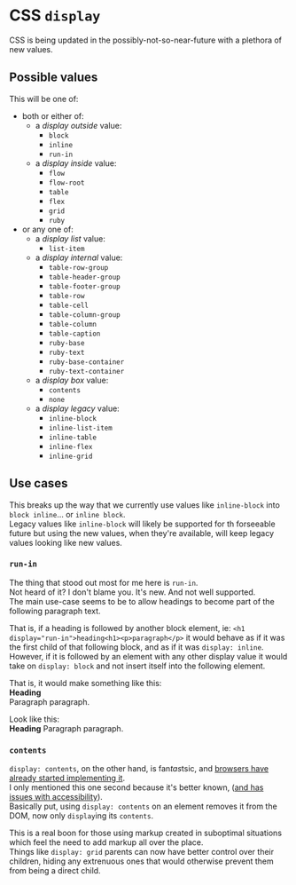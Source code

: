 # CSS `display`

CSS is being updated in the possibly-not-so-near-future with a plethora of new values.





## Possible values
This will be one of:
- both or either of:
  - a *display outside* value:
    - `block`
    - `inline`
    - `run-in`
  - a *display inside* value:
    - `flow`
    - `flow-root`
    - `table`
    - `flex`
    - `grid`
    - `ruby`
- or any one of:
  - a *display list* value:
    - `list-item`
  - a *display internal* value:
    - `table-row-group`
    - `table-header-group`
    - `table-footer-group`
    - `table-row`
    - `table-cell`
    - `table-column-group`
    - `table-column`
    - `table-caption`
    - `ruby-base`
    - `ruby-text`
    - `ruby-base-container`
    - `ruby-text-container`
  - a *display box* value:
    - `contents`
    - `none`
  - a *display legacy* value:
    - `inline-block`
    - `inline-list-item`
    - `inline-table`
    - `inline-flex`
    - `inline-grid`





## Use cases

This breaks up the way that we currently use values like `inline-block`
  into `block inline`… or `inline block`.\
Legacy values like `inline-block` will likely be supported for th forseeable future
  but using the new values, when they're available,
  will keep legacy values looking like new values.







### `run-in`

The thing that stood out most for me here is `run-in`.\
Not heard of it?
I don't blame you. It's new. And not well supported.\
The main use-case seems to be to allow headings to
  become part of the following paragraph text.
  
That is, if a heading is followed by another block element,
  ie: `<h1 display="run-in">heading<h1><p>paragraph</p>`
  it would behave as if it was the first child of that
  following block, and as if it was `display: inline`.
  However, if it is followed by an element with any other display value
  it would take on `display: block`
  and not insert itself into the following element.

That is, it would make something like this:\
**Heading**\
Paragraph paragraph.

Look like this:\
**Heading** Paragraph paragraph.







### `contents`

`display: contents`, on the other hand, is fan*tas*tsic, and
  [browsers have already started implementing it](https://caniuse.com/#feat=css-display-contents).\
I only mentioned this one second because it's better known,
  ([and has issues with accessibility](https://hiddedevries.nl/en/blog/2018-04-21-more-accessible-markup-with-display-contents)).\
Basically put, using `display: contents` on an element removes it from the DOM,
  now only `display`ing its `contents`.

This is a real boon for those using markup created in suboptimal situations
  which feel the need to add markup all over the place.\
Things like `display: grid` parents can now have better control over their children,
  hiding any extrenuous ones that would otherwise prevent them from
  being a direct child.
